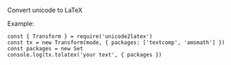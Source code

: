 Convert unicode to LaTeX

Example:

```
const { Transform } = require('unicode2latex')
const tx = new Transform(mode, { packages: ['textcomp', 'amsmath'] })
const packages = new Set
console.log(tx.tolatex('your text', { packages })
```
